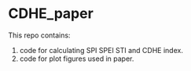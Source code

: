 # CDHE_paper
This repo contains:
1. code for calculating SPI SPEI STI and CDHE index.
2. code for plot figures used in paper.

